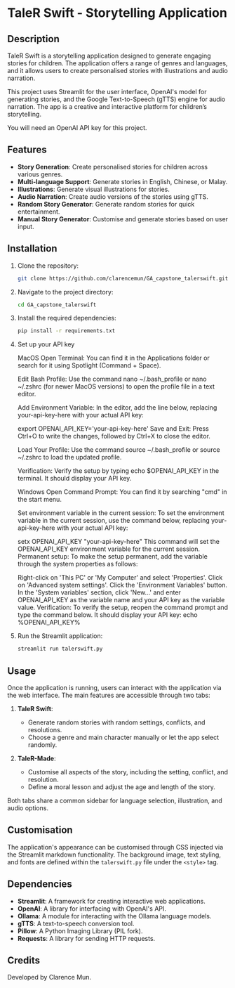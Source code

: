 # TaleR Swift - Storytelling Application

## Description

TaleR Swift is a storytelling application designed to generate engaging stories for children. The application offers a range of genres and languages, and it allows users to create personalised stories with illustrations and audio narration. 

This project uses Streamlit for the user interface, OpenAI's model for generating stories, and the Google Text-to-Speech (gTTS) engine for audio narration. The app is a creative and interactive platform for children’s storytelling.

You will need an OpenAI API key for this project.

## Features

- **Story Generation**: Create personalised stories for children across various genres.
- **Multi-language Support**: Generate stories in English, Chinese, or Malay.
- **Illustrations**: Generate visual illustrations for stories.
- **Audio Narration**: Create audio versions of the stories using gTTS.
- **Random Story Generator**: Generate random stories for quick entertainment.
- **Manual Story Generator**: Customise and generate stories based on user input.

## Installation

1. Clone the repository:

   ```bash
   git clone https://github.com/clarencemun/GA_capstone_talerswift.git
   ```

2. Navigate to the project directory:

   ```bash
   cd GA_capstone_talerswift
   ```

3. Install the required dependencies:

   ```bash
   pip install -r requirements.txt
   ```

4. Set up your API key

   MacOS
   Open Terminal: You can find it in the Applications folder or search for it using Spotlight (Command + Space).

   Edit Bash Profile: Use the command nano ~/.bash_profile or nano ~/.zshrc (for newer MacOS versions) to open the profile file in a text editor.

   Add Environment Variable: In the editor, add the line below, replacing your-api-key-here with your actual API key:

   export OPENAI_API_KEY='your-api-key-here'
   Save and Exit: Press Ctrl+O to write the changes, followed by Ctrl+X to close the editor.

   Load Your Profile: Use the command source ~/.bash_profile or source ~/.zshrc to load the updated profile.

   Verification: Verify the setup by typing echo $OPENAI_API_KEY in the terminal. It should display your API key.

   Windows
   Open Command Prompt: You can find it by searching "cmd" in the start menu.

   Set environment variable in the current session: To set the environment variable in the current session, use the command below, replacing your-api-key-here with your actual API key:

   setx OPENAI_API_KEY "your-api-key-here"
   This command will set the OPENAI_API_KEY environment variable for the current session.
   Permanent setup: To make the setup permanent, add the variable through the system properties as follows:

   Right-click on 'This PC' or 'My Computer' and select 'Properties'.
   Click on 'Advanced system settings'.
   Click the 'Environment Variables' button.
   In the 'System variables' section, click 'New...' and enter OPENAI_API_KEY as the variable name and your API key as the variable value.
   Verification: To verify the setup, reopen the command prompt and type the command below. It should display your API key: echo %OPENAI_API_KEY%

5. Run the Streamlit application:

   ```bash
   streamlit run talerswift.py
   ```

## Usage

Once the application is running, users can interact with the application via the web interface. The main features are accessible through two tabs:

1. **TaleR Swift**: 
   - Generate random stories with random settings, conflicts, and resolutions.
   - Choose a genre and main character manually or let the app select randomly.

2. **TaleR-Made**:
   - Customise all aspects of the story, including the setting, conflict, and resolution.
   - Define a moral lesson and adjust the age and length of the story.

Both tabs share a common sidebar for language selection, illustration, and audio options.

## Customisation

The application's appearance can be customised through CSS injected via the Streamlit markdown functionality. The background image, text styling, and fonts are defined within the `talerswift.py` file under the `<style>` tag.

## Dependencies

- **Streamlit**: A framework for creating interactive web applications.
- **OpenAI**: A library for interfacing with OpenAI's API.
- **Ollama**: A module for interacting with the Ollama language models.
- **gTTS**: A text-to-speech conversion tool.
- **Pillow**: A Python Imaging Library (PIL fork).
- **Requests**: A library for sending HTTP requests.

## Credits

Developed by Clarence Mun.